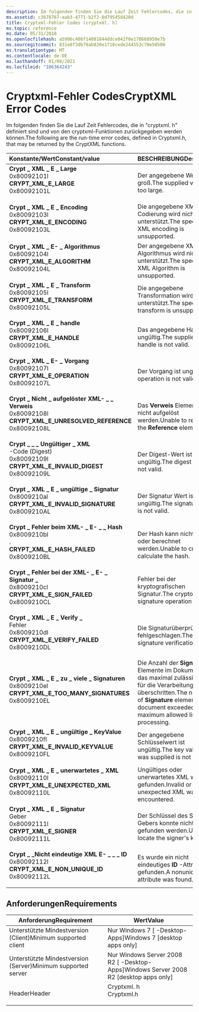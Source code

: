 ```yaml
---
description: Im folgenden finden Sie die Lauf Zeit Fehlercodes, die in "cryptxml. h" definiert sind und von den cryptxml-Funktionen zurückgegeben werden können.
ms.assetid: c3678767-aab3-4771-b2f2-8d79545d420d
title: Cryptxml-Fehler Codes (cryptxml. h)
ms.topic: reference
ms.date: 05/31/2018
ms.openlocfilehash: a5906c406f14081844ddce042f0e170668950e7b
ms.sourcegitcommit: 831e8f3db78ab820e1710cede244553c70e50500
ms.translationtype: MT
ms.contentlocale: de-DE
ms.lasthandoff: 01/08/2021
ms.locfileid: "106364243"
---
```

# <a name="cryptxml-error-codes"></a><span data-ttu-id="97741-103">Cryptxml-Fehler Codes</span><span class="sxs-lookup"><span data-stu-id="97741-103">CryptXML Error Codes</span></span>

<span data-ttu-id="97741-104">Im folgenden finden Sie die Lauf Zeit Fehlercodes, die in "cryptxml. h" definiert sind und von den cryptxml-Funktionen zurückgegeben werden können.</span><span class="sxs-lookup"><span data-stu-id="97741-104">The following are the run-time error codes, defined in Cryptxml.h, that may be returned by the CryptXML functions.</span></span>



| <span data-ttu-id="97741-105">Konstante/Wert</span><span class="sxs-lookup"><span data-stu-id="97741-105">Constant/value</span></span>                                                                                                                                                                                                                                                                             | <span data-ttu-id="97741-106">BESCHREIBUNG</span><span class="sxs-lookup"><span data-stu-id="97741-106">Description</span></span>                                                                                                        |
|:-------------------------------------------------------------------------------------------------------------------------------------------------------------------------------------------------------------------------------------------------------------------------------------------|:-------------------------------------------------------------------------------------------------------------------|
| <span id="CRYPT_XML_E_LARGE"></span><span id="crypt_xml_e_large"></span><dl> <span data-ttu-id="97741-107"><dt>**Crypt \_ XML \_ E \_ Large**</dt> <dt>0x80092101l</dt></span><span class="sxs-lookup"><span data-stu-id="97741-107"><dt>**CRYPT\_XML\_E\_LARGE**</dt> <dt>0x80092101L</dt></span></span> </dl>                                               | <span data-ttu-id="97741-108">Der angegebene Wert ist zu groß.</span><span class="sxs-lookup"><span data-stu-id="97741-108">The supplied value is too large.</span></span><br/>                                                                        |
| <span id="CRYPT_XML_E_ENCODING"></span><span id="crypt_xml_e_encoding"></span><dl> <span data-ttu-id="97741-109"><dt>**Crypt \_ XML \_ E \_ Encoding**</dt> <dt>0x80092103l</dt></span><span class="sxs-lookup"><span data-stu-id="97741-109"><dt>**CRYPT\_XML\_E\_ENCODING**</dt> <dt>0x80092103L</dt></span></span> </dl>                                      | <span data-ttu-id="97741-110">Die angegebene XML-Codierung wird nicht unterstützt.</span><span class="sxs-lookup"><span data-stu-id="97741-110">The specified XML encoding is unsupported.</span></span><br/>                                                              |
| <span id="CRYPT_XML_E_ALGORITHM"></span><span id="crypt_xml_e_algorithm"></span><dl> <span data-ttu-id="97741-111"><dt>**Crypt \_ XML \_ E- \_ Algorithmus**</dt> <dt>0x80092104l</dt></span><span class="sxs-lookup"><span data-stu-id="97741-111"><dt>**CRYPT\_XML\_E\_ALGORITHM**</dt> <dt>0x80092104L</dt></span></span> </dl>                                   | <span data-ttu-id="97741-112">Der angegebene XML-Algorithmus wird nicht unterstützt.</span><span class="sxs-lookup"><span data-stu-id="97741-112">The specified XML Algorithm is unsupported.</span></span><br/>                                                             |
| <span id="CRYPT_XML_E_TRANSFORM"></span><span id="crypt_xml_e_transform"></span><dl> <span data-ttu-id="97741-113"><dt>**Crypt \_ XML \_ E \_ Transform**</dt> <dt>0x80092105l</dt></span><span class="sxs-lookup"><span data-stu-id="97741-113"><dt>**CRYPT\_XML\_E\_TRANSFORM**</dt> <dt>0x80092105L</dt></span></span> </dl>                                   | <span data-ttu-id="97741-114">Die angegebene Transformation wird nicht unterstützt.</span><span class="sxs-lookup"><span data-stu-id="97741-114">The specified transform is unsupported.</span></span><br/>                                                                 |
| <span id="CRYPT_XML_E_HANDLE"></span><span id="crypt_xml_e_handle"></span><dl> <span data-ttu-id="97741-115"><dt>**Crypt \_ XML \_ E \_ handle**</dt> <dt>0x80092106l</dt></span><span class="sxs-lookup"><span data-stu-id="97741-115"><dt>**CRYPT\_XML\_E\_HANDLE**</dt> <dt>0x80092106L</dt></span></span> </dl>                                            | <span data-ttu-id="97741-116">Das angegebene Handle ist ungültig.</span><span class="sxs-lookup"><span data-stu-id="97741-116">The supplied handle is not valid.</span></span><br/>                                                                       |
| <span id="CRYPT_XML_E_OPERATION"></span><span id="crypt_xml_e_operation"></span><dl> <span data-ttu-id="97741-117"><dt>**Crypt \_ XML \_ E- \_ Vorgang**</dt> <dt>0x80092107l</dt></span><span class="sxs-lookup"><span data-stu-id="97741-117"><dt>**CRYPT\_XML\_E\_OPERATION**</dt> <dt>0x80092107L</dt></span></span> </dl>                                   | <span data-ttu-id="97741-118">Der Vorgang ist ungültig.</span><span class="sxs-lookup"><span data-stu-id="97741-118">The operation is not valid.</span></span><br/>                                                                             |
| <span id="CRYPT_XML_E_UNRESOLVED_REFERENCE"></span><span id="crypt_xml_e_unresolved_reference"></span><dl> <span data-ttu-id="97741-119"><dt>**Crypt \_ Nicht \_ aufgelöster XML- \_ \_ Verweis**</dt> <dt>0x80092108l</dt></span><span class="sxs-lookup"><span data-stu-id="97741-119"><dt>**CRYPT\_XML\_E\_UNRESOLVED\_REFERENCE**</dt> <dt>0x80092108L</dt></span></span> </dl> | <span data-ttu-id="97741-120">Das **Verweis** Element kann nicht aufgelöst werden.</span><span class="sxs-lookup"><span data-stu-id="97741-120">Unable to resolve the **Reference** element.</span></span><br/>                                                            |
| <span id="CRYPT_XML_E_INVALID_DIGEST"></span><span id="crypt_xml_e_invalid_digest"></span><dl> <span data-ttu-id="97741-121"><dt>**Crypt \_ \_ \_ Ungültiger \_ XML**</dt> -Code (Digest) <dt>0x80092109l</dt></span><span class="sxs-lookup"><span data-stu-id="97741-121"><dt>**CRYPT\_XML\_E\_INVALID\_DIGEST**</dt> <dt>0x80092109L</dt></span></span> </dl>                   | <span data-ttu-id="97741-122">Der Digest-Wert ist ungültig.</span><span class="sxs-lookup"><span data-stu-id="97741-122">The digest value is not valid.</span></span><br/>                                                                          |
| <span id="CRYPT_XML_E_INVALID_SIGNATURE"></span><span id="crypt_xml_e_invalid_signature"></span><dl> <span data-ttu-id="97741-123"><dt>**Crypt \_ XML \_ E \_ ungültige \_ Signatur**</dt> <dt>0x8009210al</dt></span><span class="sxs-lookup"><span data-stu-id="97741-123"><dt>**CRYPT\_XML\_E\_INVALID\_SIGNATURE**</dt> <dt>0x8009210AL</dt></span></span> </dl>          | <span data-ttu-id="97741-124">Der Signatur Wert ist ungültig.</span><span class="sxs-lookup"><span data-stu-id="97741-124">The signature value is not valid.</span></span><br/>                                                                       |
| <span id="CRYPT_XML_E_HASH_FAILED"></span><span id="crypt_xml_e_hash_failed"></span><dl> <span data-ttu-id="97741-125"><dt>**Crypt \_ Fehler beim XML- \_ E- \_ \_ Hash**</dt> <dt>0x8009210bl</dt> .</span><span class="sxs-lookup"><span data-stu-id="97741-125"><dt>**CRYPT\_XML\_E\_HASH\_FAILED**</dt> <dt>0x8009210BL</dt></span></span> </dl>                            | <span data-ttu-id="97741-126">Der Hash kann nicht erstellt oder berechnet werden.</span><span class="sxs-lookup"><span data-stu-id="97741-126">Unable to create or calculate the hash.</span></span><br/>                                                                 |
| <span id="CRYPT_XML_E_SIGN_FAILED"></span><span id="crypt_xml_e_sign_failed"></span><dl> <span data-ttu-id="97741-127"><dt>**Crypt \_ Fehler bei der XML- \_ E- \_ Signatur \_**</dt> <dt>0x8009210cl</dt></span><span class="sxs-lookup"><span data-stu-id="97741-127"><dt>**CRYPT\_XML\_E\_SIGN\_FAILED**</dt> <dt>0x8009210CL</dt></span></span> </dl>                            | <span data-ttu-id="97741-128">Fehler bei der kryptografischen Signatur.</span><span class="sxs-lookup"><span data-stu-id="97741-128">The cryptographic signature operation failed.</span></span><br/>                                                           |
| <span id="CRYPT_XML_E_VERIFY_FAILED"></span><span id="crypt_xml_e_verify_failed"></span><dl> <span data-ttu-id="97741-129"><dt>**Crypt \_ XML \_ E \_ Verify \_**</dt> Fehler <dt>0x8009210dl</dt></span><span class="sxs-lookup"><span data-stu-id="97741-129"><dt>**CRYPT\_XML\_E\_VERIFY\_FAILED**</dt> <dt>0x8009210DL</dt></span></span> </dl>                      | <span data-ttu-id="97741-130">Die Signaturüberprüfung ist fehlgeschlagen.</span><span class="sxs-lookup"><span data-stu-id="97741-130">The signature verification failed.</span></span><br/>                                                                      |
| <span id="CRYPT_XML_E_TOO_MANY_SIGNATURES"></span><span id="crypt_xml_e_too_many_signatures"></span><dl> <span data-ttu-id="97741-131"><dt>**Crypt \_ XML \_ E \_ zu \_ viele \_ Signaturen**</dt> <dt>0x8009210el</dt></span><span class="sxs-lookup"><span data-stu-id="97741-131"><dt>**CRYPT\_XML\_E\_TOO\_MANY\_SIGNATURES**</dt> <dt>0x8009210EL</dt></span></span> </dl>   | <span data-ttu-id="97741-132">Die Anzahl der **Signatur** Elemente im Dokument hat das maximal zulässige Limit für die Verarbeitung überschritten.</span><span class="sxs-lookup"><span data-stu-id="97741-132">The number of **Signature** elements in the document exceeded the maximum allowed limit for processing.</span></span><br/> |
| <span id="CRYPT_XML_E_INVALID_KEYVALUE"></span><span id="crypt_xml_e_invalid_keyvalue"></span><dl> <span data-ttu-id="97741-133"><dt>**Crypt \_ XML \_ E \_ ungültige \_ KeyValue**</dt> <dt>0x8009210fl</dt></span><span class="sxs-lookup"><span data-stu-id="97741-133"><dt>**CRYPT\_XML\_E\_INVALID\_KEYVALUE**</dt> <dt>0x8009210FL</dt></span></span> </dl>             | <span data-ttu-id="97741-134">Der angegebene Schlüsselwert ist ungültig.</span><span class="sxs-lookup"><span data-stu-id="97741-134">The key value that was supplied is not valid.</span></span><br/>                                                           |
| <span id="CRYPT_XML_E_UNEXPECTED_XML"></span><span id="crypt_xml_e_unexpected_xml"></span><dl> <span data-ttu-id="97741-135"><dt>**Crypt \_ XML \_ E \_ unerwartetes \_ XML**</dt> <dt>0x80092110l</dt></span><span class="sxs-lookup"><span data-stu-id="97741-135"><dt>**CRYPT\_XML\_E\_UNEXPECTED\_XML**</dt> <dt>0x80092110L</dt></span></span> </dl>                   | <span data-ttu-id="97741-136">Ungültiges oder unerwartetes XML wurde gefunden.</span><span class="sxs-lookup"><span data-stu-id="97741-136">Invalid or unexpected XML was encountered.</span></span><br/>                                                              |
| <span id="CRYPT_XML_E_SIGNER"></span><span id="crypt_xml_e_signer"></span><dl> <span data-ttu-id="97741-137"><dt>**Crypt \_ XML \_ E \_ Signatur**</dt> Geber <dt>0x80092111l</dt></span><span class="sxs-lookup"><span data-stu-id="97741-137"><dt>**CRYPT\_XML\_E\_SIGNER**</dt> <dt>0x80092111L</dt></span></span> </dl>                                            | <span data-ttu-id="97741-138">Der Schlüssel des Signatur Gebers konnte nicht gefunden werden.</span><span class="sxs-lookup"><span data-stu-id="97741-138">Unable to locate the signer's key.</span></span><br/>                                                                      |
| <span id="CRYPT_XML_E_NON_UNIQUE_ID"></span><span id="crypt_xml_e_non_unique_id"></span><dl> <span data-ttu-id="97741-139"><dt>**Crypt \_ \_Nicht eindeutige XML E- \_ \_ \_ ID**</dt> <dt>0x80092112l</dt></span><span class="sxs-lookup"><span data-stu-id="97741-139"><dt>**CRYPT\_XML\_E\_NON\_UNIQUE\_ID**</dt> <dt>0x80092112L</dt></span></span> </dl>                     | <span data-ttu-id="97741-140">Es wurde ein nicht eindeutiges **ID** -Attribut gefunden.</span><span class="sxs-lookup"><span data-stu-id="97741-140">A nonunique **Id** attribute was found.</span></span><br/>                                                                 |



## <a name="requirements"></a><span data-ttu-id="97741-141">Anforderungen</span><span class="sxs-lookup"><span data-stu-id="97741-141">Requirements</span></span>



| <span data-ttu-id="97741-142">Anforderung</span><span class="sxs-lookup"><span data-stu-id="97741-142">Requirement</span></span> | <span data-ttu-id="97741-143">Wert</span><span class="sxs-lookup"><span data-stu-id="97741-143">Value</span></span> |
|-------------------------------------|---------------------------------------------------------------------------------------|
| <span data-ttu-id="97741-144">Unterstützte Mindestversion (Client)</span><span class="sxs-lookup"><span data-stu-id="97741-144">Minimum supported client</span></span><br/> | <span data-ttu-id="97741-145">Nur Windows 7 \[ -Desktop-Apps\]</span><span class="sxs-lookup"><span data-stu-id="97741-145">Windows 7 \[desktop apps only\]</span></span><br/>                                            |
| <span data-ttu-id="97741-146">Unterstützte Mindestversion (Server)</span><span class="sxs-lookup"><span data-stu-id="97741-146">Minimum supported server</span></span><br/> | <span data-ttu-id="97741-147">Nur Windows Server 2008 R2 \[ -Desktop-Apps\]</span><span class="sxs-lookup"><span data-stu-id="97741-147">Windows Server 2008 R2 \[desktop apps only\]</span></span><br/>                               |
| <span data-ttu-id="97741-148">Header</span><span class="sxs-lookup"><span data-stu-id="97741-148">Header</span></span><br/>                   | <dl> <span data-ttu-id="97741-149"><dt>Cryptxml. h</dt></span><span class="sxs-lookup"><span data-stu-id="97741-149"><dt>Cryptxml.h</dt></span></span> </dl> |



 

 





